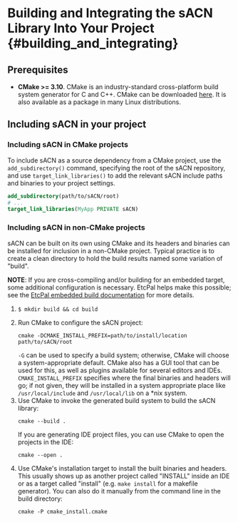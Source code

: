 # Building and Integrating the sACN Library Into Your Project           {#building_and_integrating}

## Prerequisites

* **CMake >= 3.10**. CMake is an industry-standard cross-platform build system generator for C and
  C++. CMake can be downloaded [here](https://cmake.org/download). It is also available as a
  package in many Linux distributions.

## Including sACN in your project

### Including sACN in CMake projects

To include sACN as a source dependency from a CMake project, use the `add_subdirectory()` command,
specifying the root of the sACN repository, and use `target_link_libraries()` to add the relevant
sACN include paths and binaries to your project settings.

```cmake
add_subdirectory(path/to/sACN/root)
# ...
target_link_libraries(MyApp PRIVATE sACN)
```

### Including sACN in non-CMake projects

sACN can be built on its own using CMake and its headers and binaries can be installed for
inclusion in a non-CMake project. Typical practice is to create a clean directory to hold the build
results named some variation of "build".

**NOTE**: If you are cross-compiling and/or building for an embedded target, some additional
configuration is necessary. EtcPal helps make this possible; see the
[EtcPal embedded build documentation](https://etclabs.github.io/EtcPal/docs/head/building_for_embedded.html)
for more details.

1. ```
   $ mkdir build && cd build
   ```
2. Run CMake to configure the sACN project:
   ```
   cmake -DCMAKE_INSTALL_PREFIX=path/to/install/location path/to/sACN/root
   ```
   `-G` can be used to specify a build system; otherwise, CMake will choose a system-appropriate
   default. CMake also has a GUI tool that can be used for this, as well as plugins available for
   several editors and IDEs. `CMAKE_INSTALL_PREFIX` specifies where the final binaries and headers
   will go; if not given, they will be installed in a system appropriate place like
   `/usr/local/include` and `/usr/local/lib` on a *nix system.
3. Use CMake to invoke the generated build system to build the sACN library:
   ```
   cmake --build .
   ```
   If you are generating IDE project files, you can use CMake to open the projects in the IDE:
   ```
   cmake --open .
   ```
4. Use CMake's installation target to install the built binaries and headers. This usually shows up
   as another project called "INSTALL" inside an IDE or as a target called "install"
   (e.g. `make install` for a makefile generator). You can also do it manually from the command
   line in the build directory:
   ```
   cmake -P cmake_install.cmake
   ```
